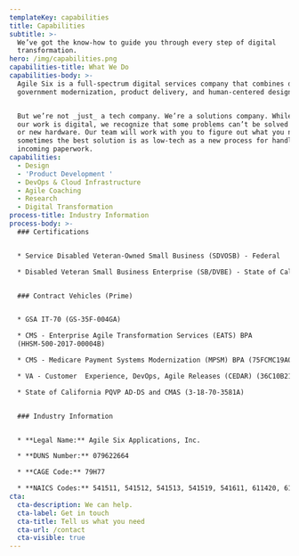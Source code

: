 ```yaml
---
templateKey: capabilities
title: Capabilities
subtitle: >-
  We’ve got the know-how to guide you through every step of digital
  transformation.
hero: /img/capabilities.png
capabilities-title: What We Do
capabilities-body: >-
  Agile Six is a full-spectrum digital services company that combines digital
  government modernization, product delivery, and human-centered design. 


  But we’re not _just_ a tech company. We’re a solutions company. While most of
  our work is digital, we recognize that some problems can’t be solved by coding
  or new hardware. Our team will work with you to figure out what you need —
  sometimes the best solution is as low-tech as a new process for handling
  incoming paperwork. 
capabilities:
  - Design
  - 'Product Development '
  - DevOps & Cloud Infrastructure
  - Agile Coaching
  - Research
  - Digital Transformation
process-title: Industry Information
process-body: >-
  ### Certifications


  * Service Disabled Veteran-Owned Small Business (SDVOSB) - Federal 

  * Disabled Veteran Small Business Enterprise (SB/DVBE) - State of California 


  ### Contract Vehicles (Prime)


  * GSA IT-70 (GS-35F-004GA) 

  * CMS - Enterprise Agile Transformation Services (EATS) BPA
  (HHSM-500-2017-00004B)

  * CMS - Medicare Payment Systems Modernization (MPSM) BPA (75FCMC19A0006)

  * VA - Customer  Experience, DevOps, Agile Releases (CEDAR) (36C10B21D0006)

  * State of California PQVP AD-DS and CMAS (3-18-70-3581A) 


  ### Industry Information


  * **Legal Name:** Agile Six Applications, Inc. 

  * **DUNS Number:** 079622664 

  * **CAGE Code:** 79H77 

  * **NAICS Codes:** 541511, 541512, 541513, 541519, 541611, 611420, 611430
cta:
  cta-description: We can help.
  cta-label: Get in touch
  cta-title: Tell us what you need
  cta-url: /contact
  cta-visible: true
---
```


